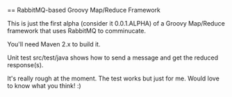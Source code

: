 == RabbitMQ-based Groovy Map/Reduce Framework

This is just the first alpha (consider it 0.0.1.ALPHA) of a Groovy Map/Reduce framework that uses RabbitMQ to comminucate.

You'll need Maven 2.x to build it.

Unit test src/test/java shows how to send a message and get the reduced response(s).

It's really rough at the moment. The test works but just for me. Would love to know what you think! :)